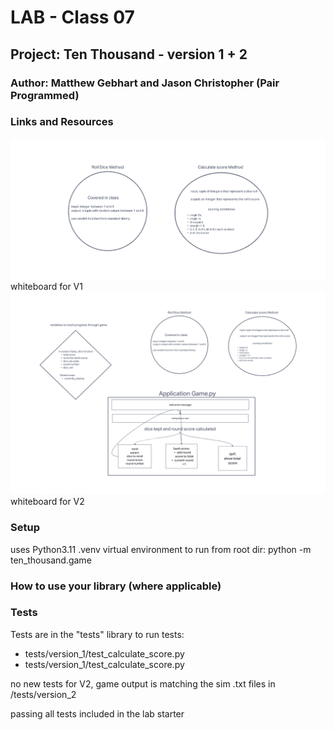 # LAB - Class 07
## Project: Ten Thousand - version 1 + 2
### Author: Matthew Gebhart and Jason Christopher (Pair Programmed)

### Links and Resources
![Version_1 whiteboard](assets%2FVersion_1_wb.png)
whiteboard for V1
![V2_whiteboard](assets%2F10000_Lab_with_Jason_V2.png)
whiteboard for V2

### Setup
uses Python3.11 .venv virtual environment
to run from root dir: python -m ten_thousand.game

### How to use your library (where applicable)

### Tests
Tests are in the "tests" library 
to run tests: 
- tests/version_1/test_calculate_score.py
- tests/version_1/test_calculate_score.py 

no new tests for V2, game output is matching the sim .txt files in /tests/version_2

passing all tests included in the lab starter

